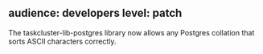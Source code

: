 audience: developers
level: patch
---
The taskcluster-lib-postgres library now allows any Postgres collation that sorts ASCII characters correctly.

